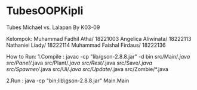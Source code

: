 # TubesOOPKipli
Tubes Michael vs. Lalapan
By K03-09

Kelompok:
Muhammad Fadhil Atha/ 18221003
Angelica Aliwinata/ 18222113
Nathaniel Liady/ 18222114
Muhammad Faishal Firdaus/ 18222136

How to Run:
1.Compile : javac -cp "lib/gson-2.8.8.jar" -d bin src/Main/*.java src/Panel/*.java src/Plant/*.java src/Rest/*.java src/Save/*.java src/Spawner/*.java src/Ui/*.java src/Update/*.java src/Zombie/*.java

2.Run : java -cp "bin;lib\gson-2.8.8.jar" Main.Main
